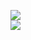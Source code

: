 [![](https://img.shields.io/badge/Made%20With-Github%20Spray-lightgrey.svg?style=for-the-badge&logo=github)](https://github.com/Annihil/github-spray#3974)  
[![](https://i.imgur.com/2DrTn0Z.gif)](https://github.com/Annihil/github-spray)